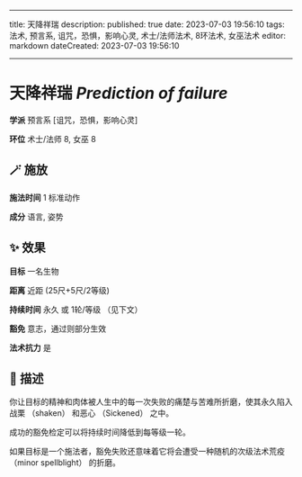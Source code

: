 
---
title: 天降祥瑞
description: 
published: true
date: 2023-07-03 19:56:10
tags: 法术, 预言系, 诅咒，恐惧，影响心灵, 术士/法师法术, 8环法术, 女巫法术
editor: markdown
dateCreated: 2023-07-03 19:56:10

---

# **天降祥瑞** *Prediction of failure*

**学派** 预言系 \[诅咒，恐惧，影响心灵\] 

**环位** 术士/法师 8, 女巫 8

## 🪄 施放

**施法时间** 1 标准动作

**成分** 语言, 姿势

## ✨ 效果 

**目标** 一名生物 

**距离** 近距 (25尺+5尺/2等级)  

**持续时间** 永久 或 1轮/等级 （见下文） 

**豁免** 意志，通过则部分生效

**法术抗力** 是

## 📖 描述

你让目标的精神和肉体被人生中的每一次失败的痛楚与苦难所折磨，使其永久陷入战栗 （shaken） 和恶心 （Sickened） 之中。

成功的豁免检定可以将持续时间降低到每等级一轮。

如果目标是一个施法者，豁免失败还意味着它将会遭受一种随机的次级法术荒疫 （minor spellblight） 的折磨。
    
